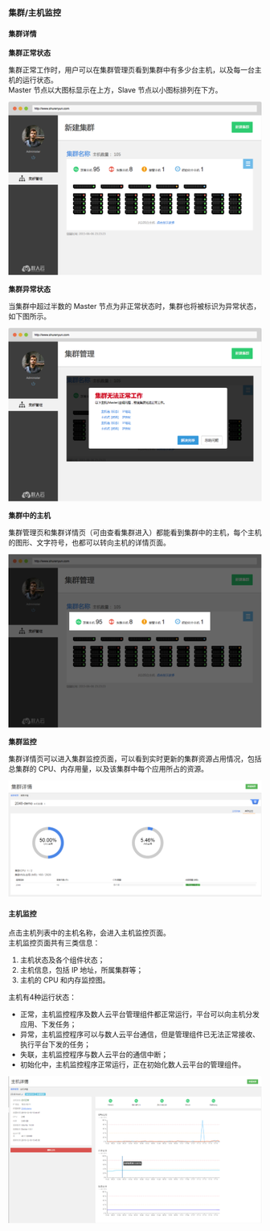 ### 集群/主机监控

#### 集群详情

**集群正常状态**

集群正常工作时，用户可以在集群管理页看到集群中有多少台主机，以及每一台主机的运行状态。  
Master 节点以大图标显示在上方，Slave 节点以小图标排列在下方。     

![](Clster_Management.png)

**集群异常状态**

当集群中超过半数的 Master 节点为非正常状态时，集群也将被标识为异常状态，如下图所示。

![](Cluster2.png)   

**集群中的主机**

集群管理页和集群详情页（可由查看集群进入）都能看到集群中的主机，每个主机的图形、文字符号，也都可以转向主机的详情页面。     

![](Cluster3.png)  

**集群监控**  

集群详情页可以进入集群监控页面，可以看到实时更新的集群资源占用情况，包括总集群的 CPU、内存用量，以及该集群中每个应用所占的资源。  

![](Cluster4.png) 

#### 主机监控

点击主机列表中的主机名称，会进入主机监控页面。  
主机监控页面共有三类信息：

1. 主机状态及各个组件状态；
2. 主机信息，包括 IP 地址，所属集群等；	
3. 主机的 CPU 和内存监控图。  

主机有4种运行状态：

* 正常，主机监控程序及数人云平台管理组件都正常运行，平台可以向主机分发应用、下发任务；    
* 异常，主机监控程序可以与数人云平台通信，但是管理组件已无法正常接收、执行平台下发的任务；    
* 失联，主机监控程序与数人云平台的通信中断；    
* 初始化中，主机监控程序正常运行，正在初始化数人云平台的管理组件。

![](Host_D.png)  